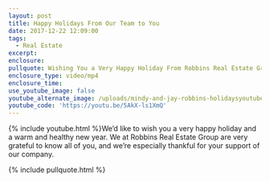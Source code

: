 ```yaml
---
layout: post
title: Happy Holidays From Our Team to You
date: 2017-12-22 12:09:00
tags:
  - Real Estate
excerpt:
enclosure:
pullquote: Wishing You a Very Happy Holiday From Robbins Real Estate Group
enclosure_type: video/mp4
enclosure_time:
use_youtube_image: false
youtube_alternate_image: /uploads/mindy-and-jay-robbins-holidaysyoutube.jpg
youtube_code: 'https://youtu.be/5AkX-ls1XmQ'
---
```



{% include youtube.html %}We’d like to wish you a very happy holiday and a warm and healthy new year. We at Robbins Real Estate Group are very grateful to know all of you, and we’re especially thankful for your support of our company.

{% include pullquote.html %}
